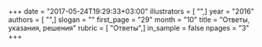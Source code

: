 +++
date = "2017-05-24T19:29:33+03:00"
illustrators = [ "",]
year = "2016"
authors = [ "",]
slogan = ""
first_page = "29"
month = "10"
title = "Ответы, указания, решения"
rubric = [ "Ответы",]
in_sample = false
npages = "3"
+++
